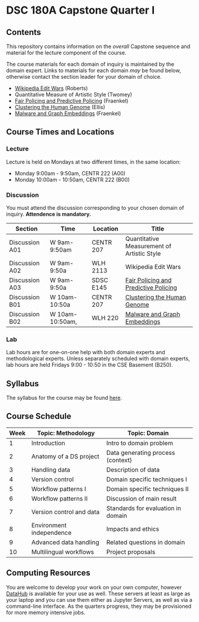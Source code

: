 # DSC 180A Capstone Quarter I

## Contents

This repository contains information on the *overall* Capstone
sequence and material for the lecture component of the course.

The course materials for each domain of inquiry is maintained by the
domain expert. Links to materials for each domain *may* be found
below, otherwise contact the section leader for your domain of choice.

* [Wikipedia Edit Wars](https://docs.google.com/document/d/15nYvHeiXmq4yWQIaKaWv7Ucx_u1Jbp3FGpN9ku68r88/edit?usp=sharing) (Roberts)
* Quantitative Measure of Artistic Style (Twomey)
* [Fair Policing and Predictive Policing](https://github.com/afraenkel/DSC180A-Fair-Policing) (Fraenkel)
* [Clustering the Human Genome](https://github.com/ShanEllis/Genetic-Variation) (Ellis)
* [Malware and Graph Embeddings](https://github.com/afraenkel/DSC180A-Malware) (Fraenkel)

## Course Times and Locations

### Lecture

Lecture is held on Mondays at two different times, in the same location:

* Monday 9:00am - 9:50am, CENTR 222 (A00)
* Monday 10:00am - 10:50am, CENTR 222 (B00)

### Discussion

You must attend the discussion corresponding to your chosen domain of
inquiry. **Attendence is mandatory.**

|Section|Time|Location|Title|
|---|---|---|---|
|Discussion A01|W 9am-9:50am|CENTR 207|Quantitative Measurement of Artistic Style|
|Discussion A02|W 9am-9:50a|WLH 2113|Wikipedia Edit Wars|
|Discussion A03|W 9am-9:50a|SDSC E145|[Fair Policing and Predictive Policing](https://github.com/afraenkel/DSC180A-Fair-Policing)|
|Discussion B01|W 10am-10:50a|CENTR 207|[Clustering the Human Genome](https://github.com/ShanEllis/Genetic-Variation)|
|Discussion B02|W 10am-10:50am,|WLH 220|[Malware and Graph Embeddings](https://github.com/afraenkel/DSC180A-Malware)|

### Lab

Lab hours are for one-on-one help with both domain experts and
methodological experts. Unless separately scheduled with domain
experts, lab hours are held Fridays 9:00 - 10:50 in the CSE Basement
(B250).

## Syllabus

The syllabus for the course may be found [here](syllabus.md).

## Course Schedule

|Week|Topic: Methodology|Topic: Domain|
|---|---|---|
|1|Introduction|Intro to domain problem|
|2|Anatomy of a DS project|Data generating process (context)|
|3|Handling data|Description of data|
|4|Version control|Domain specific techniques I|
|5|Workflow patterns I|Domain specific techniques II|
|6|Workflow patterns II|Discussion of main result|
|7|Version control and data|Standards for evaluation in domain|
|8|Environment independence|Impacts and ethics|
|9|Advanced data handling|Related questions in domain|
|10|Multilingual workflows|Project proposals|

## Computing Resources

You are welcome to develop your work on your own computer, however
[DataHub](https://datahub.ucsd.edu/) is available for your use as
well. These servers at least as large as your laptop and you can use
them either as Jupyter Servers, as well as via a command-line
interface. As the quarters progress, they may be provisioned for more
memory intensive jobs.
